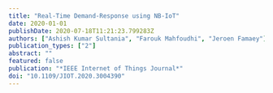 ```yaml
---
title: "Real-Time Demand-Response using NB-IoT"
date: 2020-01-01
publishDate: 2020-07-18T11:21:23.799283Z
authors: ["Ashish Kumar Sultania", "Farouk Mahfoudhi", "Jeroen Famaey"]
publication_types: ["2"]
abstract: ""
featured: false
publication: "*IEEE Internet of Things Journal*"
doi: "10.1109/JIOT.2020.3004390"
---
```


